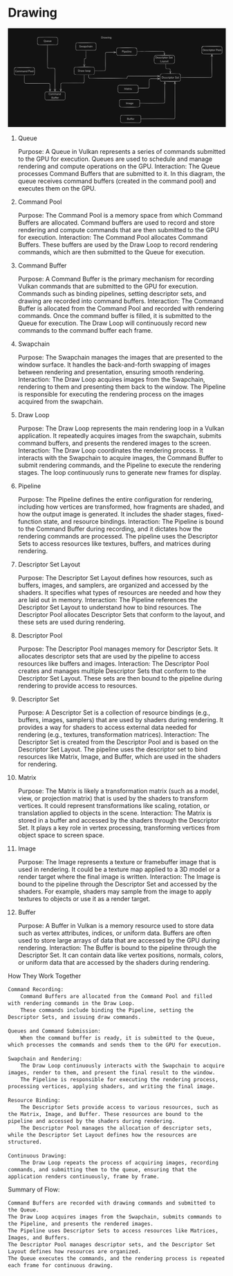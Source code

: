 # Drawing

![Drawing](/images/Drawing.png)

1. Queue

    Purpose: A Queue in Vulkan represents a series of commands submitted to the GPU for execution. Queues are used to schedule and manage rendering and compute operations on the GPU.
    Interaction: The Queue processes Command Buffers that are submitted to it. In this diagram, the queue receives command buffers (created in the command pool) and executes them on the GPU.

2. Command Pool

    Purpose: The Command Pool is a memory space from which Command Buffers are allocated. Command buffers are used to record and store rendering and compute commands that are then submitted to the GPU for execution.
    Interaction: The Command Pool allocates Command Buffers. These buffers are used by the Draw Loop to record rendering commands, which are then submitted to the Queue for execution.

3. Command Buffer

    Purpose: A Command Buffer is the primary mechanism for recording Vulkan commands that are submitted to the GPU for execution. Commands such as binding pipelines, setting descriptor sets, and drawing are recorded into command buffers.
    Interaction: The Command Buffer is allocated from the Command Pool and recorded with rendering commands. Once the command buffer is filled, it is submitted to the Queue for execution. The Draw Loop will continuously record new commands to the command buffer each frame.

4. Swapchain

    Purpose: The Swapchain manages the images that are presented to the window surface. It handles the back-and-forth swapping of images between rendering and presentation, ensuring smooth rendering.
    Interaction: The Draw Loop acquires images from the Swapchain, rendering to them and presenting them back to the window. The Pipeline is responsible for executing the rendering process on the images acquired from the swapchain.

5. Draw Loop

    Purpose: The Draw Loop represents the main rendering loop in a Vulkan application. It repeatedly acquires images from the swapchain, submits command buffers, and presents the rendered images to the screen.
    Interaction: The Draw Loop coordinates the rendering process. It interacts with the Swapchain to acquire images, the Command Buffer to submit rendering commands, and the Pipeline to execute the rendering stages. The loop continuously runs to generate new frames for display.

6. Pipeline

    Purpose: The Pipeline defines the entire configuration for rendering, including how vertices are transformed, how fragments are shaded, and how the output image is generated. It includes the shader stages, fixed-function state, and resource bindings.
    Interaction: The Pipeline is bound to the Command Buffer during recording, and it dictates how the rendering commands are processed. The pipeline uses the Descriptor Sets to access resources like textures, buffers, and matrices during rendering.

7. Descriptor Set Layout

    Purpose: The Descriptor Set Layout defines how resources, such as buffers, images, and samplers, are organized and accessed by the shaders. It specifies what types of resources are needed and how they are laid out in memory.
    Interaction: The Pipeline references the Descriptor Set Layout to understand how to bind resources. The Descriptor Pool allocates Descriptor Sets that conform to the layout, and these sets are used during rendering.

8. Descriptor Pool

    Purpose: The Descriptor Pool manages memory for Descriptor Sets. It allocates descriptor sets that are used by the pipeline to access resources like buffers and images.
    Interaction: The Descriptor Pool creates and manages multiple Descriptor Sets that conform to the Descriptor Set Layout. These sets are then bound to the pipeline during rendering to provide access to resources.

9. Descriptor Set

    Purpose: A Descriptor Set is a collection of resource bindings (e.g., buffers, images, samplers) that are used by shaders during rendering. It provides a way for shaders to access external data needed for rendering (e.g., textures, transformation matrices).
    Interaction: The Descriptor Set is created from the Descriptor Pool and is based on the Descriptor Set Layout. The pipeline uses the descriptor set to bind resources like Matrix, Image, and Buffer, which are used in the shaders for rendering.

10. Matrix

    Purpose: The Matrix is likely a transformation matrix (such as a model, view, or projection matrix) that is used by the shaders to transform vertices. It could represent transformations like scaling, rotation, or translation applied to objects in the scene.
    Interaction: The Matrix is stored in a buffer and accessed by the shaders through the Descriptor Set. It plays a key role in vertex processing, transforming vertices from object space to screen space.

11. Image

    Purpose: The Image represents a texture or framebuffer image that is used in rendering. It could be a texture map applied to a 3D model or a render target where the final image is written.
    Interaction: The Image is bound to the pipeline through the Descriptor Set and accessed by the shaders. For example, shaders may sample from the image to apply textures to objects or use it as a render target.

12. Buffer

    Purpose: A Buffer in Vulkan is a memory resource used to store data such as vertex attributes, indices, or uniform data. Buffers are often used to store large arrays of data that are accessed by the GPU during rendering.
    Interaction: The Buffer is bound to the pipeline through the Descriptor Set. It can contain data like vertex positions, normals, colors, or uniform data that are accessed by the shaders during rendering.

How They Work Together

    Command Recording:
        Command Buffers are allocated from the Command Pool and filled with rendering commands in the Draw Loop.
        These commands include binding the Pipeline, setting the Descriptor Sets, and issuing draw commands.

    Queues and Command Submission:
        When the command buffer is ready, it is submitted to the Queue, which processes the commands and sends them to the GPU for execution.

    Swapchain and Rendering:
        The Draw Loop continuously interacts with the Swapchain to acquire images, render to them, and present the final result to the window.
        The Pipeline is responsible for executing the rendering process, processing vertices, applying shaders, and writing the final image.

    Resource Binding:
        The Descriptor Sets provide access to various resources, such as the Matrix, Image, and Buffer. These resources are bound to the pipeline and accessed by the shaders during rendering.
        The Descriptor Pool manages the allocation of descriptor sets, while the Descriptor Set Layout defines how the resources are structured.

    Continuous Drawing:
        The Draw Loop repeats the process of acquiring images, recording commands, and submitting them to the queue, ensuring that the application renders continuously, frame by frame.

Summary of Flow:

    Command Buffers are recorded with drawing commands and submitted to the Queue.
    The Draw Loop acquires images from the Swapchain, submits commands to the Pipeline, and presents the rendered images.
    The Pipeline uses Descriptor Sets to access resources like Matrices, Images, and Buffers.
    The Descriptor Pool manages descriptor sets, and the Descriptor Set Layout defines how resources are organized.
    The Queue executes the commands, and the rendering process is repeated each frame for continuous drawing.
